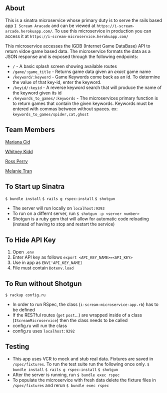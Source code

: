 ## About 
This is a sinatra microservice whose primary duty is to serve the rails based app `I Scream Aracade` and can be viewed at `https://i-scream-arcade.herokuapp.com/`. To use this microservice in production you can access it at `https://i-scream-microservice.herokuapp.com/`

This microservice accesses the IGDB (Internet Game DataBase) API to return vidoe game based data. The microservice formats the data as a JSON response and is exposed through the following endpoints:
* `/` - A basic splash screen showing available routes
* `/game/:game_title` - Returns game data given an *exact* game name
* `/keyword/:keyword` - Game Keywords come back as an id. To determine the value of that key-id, enter the keyword.
* `/keyid/:keyid` - A reverse keyword search that will produce the name of the keyword given its id
* `/keywords_to_games/:keywords` - The microservices primary function is to return games that contain the given keywords. Keywords must be entered with commas between without spaces. ex: `keywords_to_games/spider,cat,ghost`

## Team Members

[Mariana Cid](https://github.com/Mariana-21)

[Whitney Kidd](https://github.com/whitneykidd)

[Ross Perry](https://github.com/perryr16)

[Melanie Tran](https://github.com/melatran)


## To Start up Sinatra
`$ bundle install`
`$ rails g rspec:install`
`$ shotgun`
* The server will run locally on `localhost:9393`
* To run on a differnt server, run `$ shotgun -p <server number>`
* Shotgun is a ruby gem that will allow for automatic code reloading (instead of having to stop and restart the service)


## To Hide API Key
 1. Open `.env`
 2. Enter API key as follows `export <API_KEY_NAME>=<API_KEY>`
 3. Use in app as `ENV['API_KEY_NAME]`
 4. File must contain `Dotenv.load`

## To Run without Shotgun
`$ rackup config.ru`

 * In order to run RSpec, the class (`i-scream-microservice-app.rb`) has to be defined
 * If the RESTful routes (`get` `post`...) are wrapped inside of a class (`IScreamMicroservice`) then the class needs to be called
 * config.ru will run the class
 * config.ru uses `localhost:9292`

 ## Testing
* This app uses VCR to mock and stub real data. Fixtures are saved in `/spec/fixtures`. To run the test suite run the following once only.
`$ bundle install`
`$ rails g rspec:install`
`$ shotgun`
* After the server is running, run 
`$ bundle exec rspec`
* To populate the microservice with fresh data delete the fixture files in `/spec/fixtures` and rerun `$ bundle exec rspec`

